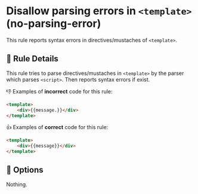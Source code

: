 # Disallow parsing errors in `<template>` (no-parsing-error)

This rule reports syntax errors in directives/mustaches of `<template>`.

## 📖 Rule Details

This rule tries to parse directives/mustaches in `<template>` by the parser which parses `<script>`.
Then reports syntax errors if exist.

👎 Examples of **incorrect** code for this rule:

```html
<template>
    <div>{{message.}}</div>
</template>
```

👍 Examples of **correct** code for this rule:

```html
<template>
    <div>{{message}}</div>
</template>
```

## 🔧 Options

Nothing.
